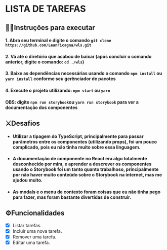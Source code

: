 # LISTA DE TAREFAS

## 👨‍🏫Instruções para executar

#### 1. Abra seu terminal e digite o comando `git clone https://github.com/LeanFicagna/wls.git`

#### 2. Vá até o diretório que acabou de baixar (após concluir o comando anterior, digite o comando: `cd ./wls`)

#### 3. Baixe as dependências necessárias usando o comando `npm install` ou `yarn install` conforme seu gerênciador de pacotes

#### 4. Execute o projeto utilizando: `npm start` ou `yarn`

#### OBS: digite `npm run storybook`ou `yarn run storybook` para ver a documentação dos componentes

## ⚔Desafios

- #### Utilizar a tipagem do TypeScript, principalmente para passar parâmetros entre os componentes (utilizando props), foi um pouco complicado, pois eu não tinha muito sobre essa linguagem.
- #### A documentação de componente no React era algo totalmente desconhecido por mim, e aprender a descrever os componentes usando o Storybook foi um tanto quanto trabalhoso, principalmente por não haver muito conteúdo sobre o Storybook na internet, mas me ajudou muito.
- #### As modals e o menu de contexto foram coisas que eu não tinha pego para fazer, mas foram bastante divertidas de construir.

## ⚙Funcionalidades

- [X] Listar tarefas.
- [X] Incluir uma nova tarefa.
- [X] Remover uma tarefa.
- [X] Editar uma tarefa.
